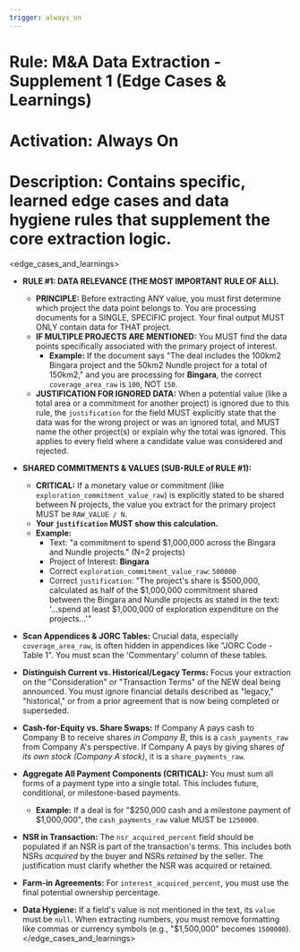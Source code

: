 ```yaml
---
trigger: always_on
---
```


# Rule: M&A Data Extraction - Supplement 1 (Edge Cases & Learnings)
# Activation: Always On
# Description: Contains specific, learned edge cases and data hygiene rules that supplement the core extraction logic.

<edge_cases_and_learnings>

- **RULE #1: DATA RELEVANCE (THE MOST IMPORTANT RULE OF ALL).**
  - **PRINCIPLE:** Before extracting ANY value, you must first determine which project the data point belongs to. You are processing documents for a SINGLE, SPECIFIC project. Your final output MUST ONLY contain data for THAT project.
  - **IF MULTIPLE PROJECTS ARE MENTIONED:** You MUST find the data points specifically associated with the primary project of interest.
    - **Example:** If the document says "The deal includes the 100km2 Bingara project and the 50km2 Nundle project for a total of 150km2," and you are processing for **Bingara**, the correct `coverage_area_raw` is `100`, NOT `150`.
  - **JUSTIFICATION FOR IGNORED DATA:** When a potential value (like a total area or a commitment for another project) is ignored due to this rule, the `justification` for the field MUST explicitly state that the data was for the wrong project or was an ignored total, and MUST name the other project(s) or explain why the total was ignored. This applies to every field where a candidate value was considered and rejected.

- **SHARED COMMITMENTS & VALUES (SUB-RULE of RULE #1):**
  - **CRITICAL:** If a monetary value or commitment (like `exploration_commitment_value_raw`) is explicitly stated to be shared between N projects, the value you extract for the primary project MUST be `RAW_VALUE / N`.
  - **Your `justification` MUST show this calculation.**
  - **Example:**
    - Text: "a commitment to spend $1,000,000 across the Bingara and Nundle projects." (N=2 projects)
    - Project of Interest: **Bingara**
    - Correct `exploration_commitment_value_raw`: `500000`
    - Correct `justification`: "The project's share is $500,000, calculated as half of the $1,000,000 commitment shared between the Bingara and Nundle projects as stated in the text: '...spend at least $1,000,000 of exploration expenditure on the projects...'"

- **Scan Appendices & JORC Tables:** Crucial data, especially `coverage_area_raw`, is often hidden in appendices like "JORC Code - Table 1". You must scan the 'Commentary' column of these tables.

- **Distinguish Current vs. Historical/Legacy Terms:** Focus your extraction on the "Consideration" or "Transaction Terms" of the NEW deal being announced. You must ignore financial details described as "legacy," "historical," or from a prior agreement that is now being completed or superseded.

- **Cash-for-Equity vs. Share Swaps:** If Company A pays cash to Company B to receive shares *in Company B*, this is a `cash_payments_raw` from Company A's perspective. If Company A pays by giving shares *of its own stock (Company A stock)*, it is a `share_payments_raw`.

- **Aggregate All Payment Components (CRITICAL):** You must sum all forms of a payment type into a single total. This includes future, conditional, or milestone-based payments.
  - **Example:** If a deal is for "$250,000 cash and a milestone payment of $1,000,000", the `cash_payments_raw` value MUST be `1250000`.

- **NSR in Transaction:** The `nsr_acquired_percent` field should be populated if an NSR is part of the transaction's terms. This includes both NSRs *acquired* by the buyer and NSRs *retained* by the seller. The justification must clarify whether the NSR was acquired or retained.

- **Farm-in Agreements:** For `interest_acquired_percent`, you must use the final potential ownership percentage.

- **Data Hygiene:** If a field's value is not mentioned in the text, its `value` must be `null`. When extracting numbers, you must remove formatting like commas or currency symbols (e.g., "$1,500,000" becomes `1500000`).
</edge_cases_and_learnings>